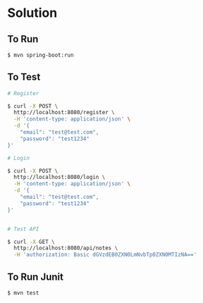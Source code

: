 # Solution

## To Run

```bash
$ mvn spring-boot:run
```

## To Test

```bash
# Register

$ curl -X POST \
  http://localhost:8080/register \
  -H 'content-type: application/json' \
  -d '{
	"email": "test@test.com",
	"password": "test1234"
}'

# Login

$ curl -X POST \
  http://localhost:8080/login \
  -H 'content-type: application/json' \
  -d '{
	"email": "test@test.com",
	"password": "test1234"
}'


# Test API

$ curl -X GET \
  http://localhost:8080/api/notes \
  -H 'authorization: Basic dGVzdEB0ZXN0LmNvbTp0ZXN0MTIzNA==' 
```

## To Run Junit

```bash
$ mvn test
```

